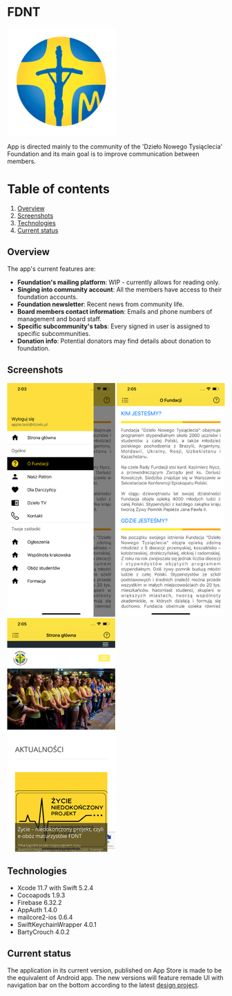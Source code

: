 # FDNT
<img src="FDNT/Assets.xcassets/AppIcon_1024pt.imageset/AppIcon_1024pt%401x.png" width="250" height="250">

App is directed mainly to the community of the 'Dzieło Nowego Tysiąclecia' Foundation and its main goal is to improve communication between members.

# Table of contents

1. [Overview](#overview)
2. [Screenshots](#screenshots)
3. [Technologies](#technologies)
4. [Current status](#current-status)

## Overview

The app's current features are:

- **Foundation's mailing platform**: WIP - currently allows for reading only.
- **Singing into community account**: All the members have access to their foundation accounts.
- **Foundation newsletter**: Recent news from community life.
- **Board members contact information**: Emails and phone numbers of management and board staff.
- **Specific subcommunity's tabs**: Every signed in user is assigned to specific subcommunities.
- **Donation info**: Potential donators may find details about donation to foundation. 

## Screenshots
<p float="left">
  <img src="Screenshots/screenshots_sidebar.png" width="250" />
  <img src="Screenshots/screenshots_info.png" width="250" /> 
  <img src="Screenshots/screenshots_main.png" width="250" />
</p>

## Technologies

- Xcode 11.7 with Swift 5.2.4
- Cocoapods 1.9.3
- Firebase 6.32.2
- AppAuth 1.4.0
- mailcore2-ios 0.6.4
- SwiftKeychainWrapper 4.0.1
- BartyCrouch 4.0.2

## Current status

The application in its current version, published on App Store is made to be the equivalent of Android app.
The new versions will feature remade UI with navigation bar on the bottom according to the latest [design project](https://xd.adobe.com/view/edb9d13d-321f-4b28-9234-a8bef5eda09d-b8ea/).
